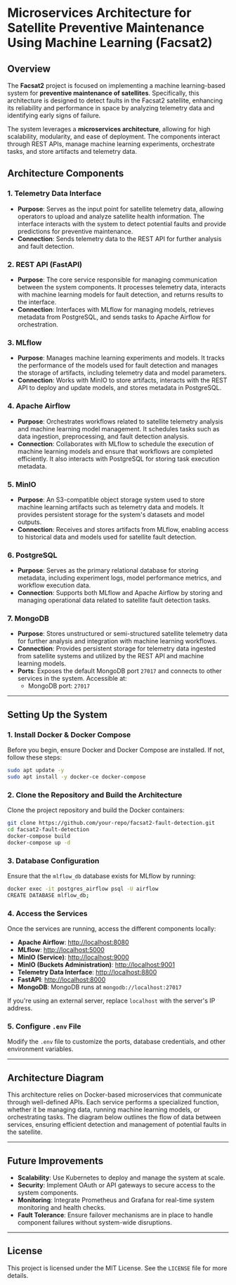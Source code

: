 
# Microservices Architecture for Satellite Preventive Maintenance Using Machine Learning (Facsat2)

## Overview
The **Facsat2** project is focused on implementing a machine learning-based system for **preventive maintenance of satellites**. Specifically, this architecture is designed to detect faults in the Facsat2 satellite, enhancing its reliability and performance in space by analyzing telemetry data and identifying early signs of failure.

The system leverages a **microservices architecture**, allowing for high scalability, modularity, and ease of deployment. The components interact through REST APIs, manage machine learning experiments, orchestrate tasks, and store artifacts and telemetry data.

## Architecture Components

### 1. **Telemetry Data Interface**
- **Purpose**: Serves as the input point for satellite telemetry data, allowing operators to upload and analyze satellite health information. The interface interacts with the system to detect potential faults and provide predictions for preventive maintenance.
- **Connection**: Sends telemetry data to the REST API for further analysis and fault detection.

### 2. **REST API (FastAPI)**
- **Purpose**: The core service responsible for managing communication between the system components. It processes telemetry data, interacts with machine learning models for fault detection, and returns results to the interface.
- **Connection**: Interfaces with MLflow for managing models, retrieves metadata from PostgreSQL, and sends tasks to Apache Airflow for orchestration.

### 3. **MLflow**
- **Purpose**: Manages machine learning experiments and models. It tracks the performance of the models used for fault detection and manages the storage of artifacts, including telemetry data and model parameters.
- **Connection**: Works with MinIO to store artifacts, interacts with the REST API to deploy and update models, and stores metadata in PostgreSQL.

### 4. **Apache Airflow**
- **Purpose**: Orchestrates workflows related to satellite telemetry analysis and machine learning model management. It schedules tasks such as data ingestion, preprocessing, and fault detection analysis.
- **Connection**: Collaborates with MLflow to schedule the execution of machine learning models and ensure that workflows are completed efficiently. It also interacts with PostgreSQL for storing task execution metadata.

### 5. **MinIO**
- **Purpose**: An S3-compatible object storage system used to store machine learning artifacts such as telemetry data and models. It provides persistent storage for the system's datasets and model outputs.
- **Connection**: Receives and stores artifacts from MLflow, enabling access to historical data and models used for satellite fault detection.

### 6. **PostgreSQL**
- **Purpose**: Serves as the primary relational database for storing metadata, including experiment logs, model performance metrics, and workflow execution data.
- **Connection**: Supports both MLflow and Apache Airflow by storing and managing operational data related to satellite fault detection tasks.

### 7. **MongoDB**
- **Purpose**: Stores unstructured or semi-structured satellite telemetry data for further analysis and integration with machine learning workflows.
- **Connection**: Provides persistent storage for telemetry data ingested from satellite systems and utilized by the REST API and machine learning models.
- **Ports**: Exposes the default MongoDB port `27017` and connects to other services in the system. Accessible at:
  - MongoDB port: `27017`

---

## Setting Up the System

### 1. **Install Docker & Docker Compose**

Before you begin, ensure Docker and Docker Compose are installed. If not, follow these steps:

```bash
sudo apt update -y
sudo apt install -y docker-ce docker-compose
```

### 2. **Clone the Repository and Build the Architecture**

Clone the project repository and build the Docker containers:

```bash
git clone https://github.com/your-repo/facsat2-fault-detection.git
cd facsat2-fault-detection
docker-compose build
docker-compose up -d
```

### 3. **Database Configuration**

Ensure that the `mlflow_db` database exists for MLflow by running:

```bash
docker exec -it postgres_airflow psql -U airflow
CREATE DATABASE mlflow_db;
```

### 4. **Access the Services**

Once the services are running, access the different components locally:

- **Apache Airflow**: [http://localhost:8080](http://localhost:8080)
- **MLflow**: [http://localhost:5000](http://localhost:5000)
- **MinIO (Service)**: [http://localhost:9000](http://localhost:9000)
- **MinIO (Buckets Administration)**: [http://localhost:9001](http://localhost:9001)
- **Telemetry Data Interface**: [http://localhost:8800](http://localhost:8800)
- **FastAPI**: [http://localhost:8000](http://localhost:8000)
- **MongoDB**: MongoDB runs at `mongodb://localhost:27017`

If you're using an external server, replace `localhost` with the server's IP address.

### 5. **Configure `.env` File**

Modify the `.env` file to customize the ports, database credentials, and other environment variables.

---

## Architecture Diagram

This architecture relies on Docker-based microservices that communicate through well-defined APIs. Each service performs a specialized function, whether it be managing data, running machine learning models, or orchestrating tasks. The diagram below outlines the flow of data between services, ensuring efficient detection and management of potential faults in the satellite.

---

## Future Improvements

- **Scalability**: Use Kubernetes to deploy and manage the system at scale.
- **Security**: Implement OAuth or API gateways to secure access to the system components.
- **Monitoring**: Integrate Prometheus and Grafana for real-time system monitoring and health checks.
- **Fault Tolerance**: Ensure failover mechanisms are in place to handle component failures without system-wide disruptions.

---

## License

This project is licensed under the MIT License. See the `LICENSE` file for more details.
